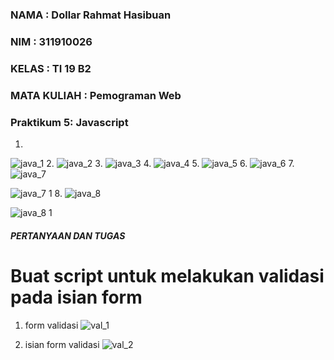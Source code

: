 ### NAMA        : Dollar Rahmat Hasibuan
### NIM         : 311910026
### KELAS       : TI 19 B2
### MATA KULIAH : Pemograman Web



### Praktikum 5: Javascript ###

1. 
![java_1](https://user-images.githubusercontent.com/81568130/116096579-9c912400-a6d3-11eb-8e55-22f263e56051.PNG)
2. 
![java_2](https://user-images.githubusercontent.com/81568130/116096583-9dc25100-a6d3-11eb-8167-2a7a67393e47.PNG)
3.
![java_3](https://user-images.githubusercontent.com/81568130/116096594-9f8c1480-a6d3-11eb-9001-14685fae5f5b.PNG)
4. 
![java_4](https://user-images.githubusercontent.com/81568130/116096603-a155d800-a6d3-11eb-8473-722aa2c4992d.PNG)
5. 
![java_5](https://user-images.githubusercontent.com/81568130/116096612-a2870500-a6d3-11eb-8686-8b2ddc2333b2.PNG)
6. ![java_6](https://user-images.githubusercontent.com/81568130/116096622-a450c880-a6d3-11eb-998d-9324b241aa5e.PNG)
7. ![java_7](https://user-images.githubusercontent.com/81568130/116096634-a6b32280-a6d3-11eb-8bfc-25c44d2eea5f.PNG)

![java_7 1](https://user-images.githubusercontent.com/81568130/116096629-a581f580-a6d3-11eb-8c46-89c83033eece.PNG)
8. ![java_8](https://user-images.githubusercontent.com/81568130/116096685-af0b5d80-a6d3-11eb-9b34-3cd7a3feac58.PNG)

![java_8 1](https://user-images.githubusercontent.com/81568130/116096676-ae72c700-a6d3-11eb-8364-e96280855993.PNG)




##### PERTANYAAN DAN TUGAS #####

# Buat script untuk melakukan validasi pada isian form #
1. form validasi
 ![val_1](https://user-images.githubusercontent.com/81568130/116103405-c0576880-a6d9-11eb-9a41-838b32508f43.PNG)

 2. isian form validasi
 ![val_2](https://user-images.githubusercontent.com/81568130/116103413-c2212c00-a6d9-11eb-862d-0457aab55a90.PNG)


